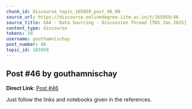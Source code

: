 ```yaml
---
chunk_id: discourse_topic_165959_post_46_00
source_url: https://discourse.onlinedegree.iitm.ac.in/t/165959/46
source_title: GA4 - Data Sourcing - Discussion Thread [TDS Jan 2025]
content_type: discourse
tokens: 50
username: gouthamnischay
post_number: 46
topic_id: 165959
---
```


## Post #46 by gouthamnischay

**Direct Link**: [Post #46](https://discourse.onlinedegree.iitm.ac.in/t/165959/46)

Just follow the links and notebooks given in the references.

